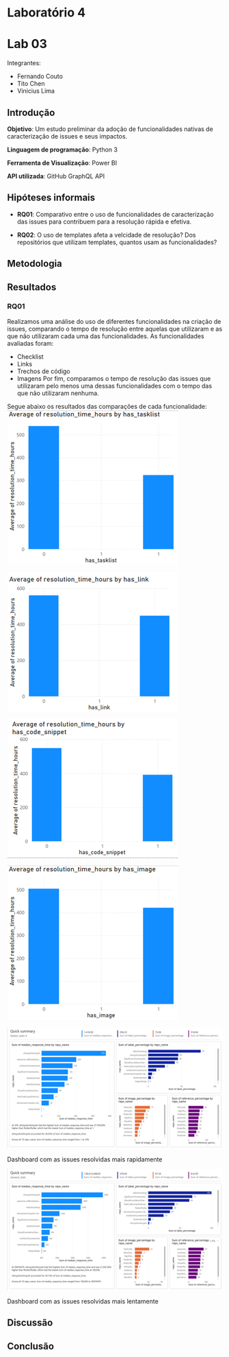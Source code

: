 # Laboratório 4

# Lab 03

Integrantes:

- Fernando Couto
- Tito Chen
- Vinicius Lima

## Introdução

**Objetivo**: Um estudo preliminar da adoção de funcionalidades nativas de caracterização de issues e seus impactos.

**Linguagem de programação**: Python 3

**Ferramenta de Visualização**: Power BI

**API utilizada**: GitHub GraphQL API

## Hipóteses informais


- **RQ01**: Comparativo entre o uso de funcionalidades de caracterização das issues para contribuem para a resolução rápida e efetiva.

- **RQ02**: O uso de templates afeta a velcidade de resolução? Dos repositórios que utilizam templates, quantos usam as funcionalidades?


## Metodologia



## Resultados

### RQ01

Realizamos uma análise do uso de diferentes funcionalidades na criação de issues, comparando o tempo de resolução entre aquelas que utilizaram e as que não utilizaram cada uma das funcionalidades. As funcionalidades avaliadas foram:

- Checklist
- Links
- Trechos de código
- Imagens
Por fim, comparamos o tempo de resolução das issues que utilizaram pelo menos uma dessas funcionalidades com o tempo das que não utilizaram nenhuma.

Segue abaixo os resultados das comparações de cada funcionalidade:
![Tempo de resolução de issues com e sem checklists](tasklist.png)


![Tempo de resolução de issues com e sem links](link.png)

![Tempo de resolução de issues com e sem trechos de código](code_snippet.png)

![Tempo de resolução de issues com e sem imagens](image.png)



![Dashboard Issues Mais Rápidas](fastest.png)

Dashboard com as issues resolvidas mais rapidamente

![Dashboard Issues Mais Rápidas](slowest.png)

Dashboard com as issues resolvidas mais lentamente

## Discussão



## Conclusão


